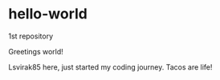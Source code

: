 # hello-world
1st repository

Greetings world!

Lsvirak85 here, just started my coding journey.
Tacos are life!
